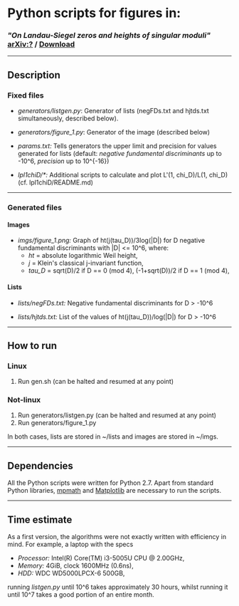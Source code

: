 # Python scripts for figures in:
### *"On Landau-Siegel zeros and heights of singular moduli"* [arXiv:?](https://arxiv.org/abs/?) / [Download](http://www.kurims.kyoto-u.ac.jp/~tafula/pdf/abc_siegel.pdf)

----
## Description
### Fixed files
* *generators/listgen.py*: Generator of lists (negFDs.txt and hjtds.txt simultaneously, described below).

* *generators/figure_1.py*: Generator of the image (described below)

* *params.txt:* Tells generators the upper limit and precision for values generated for lists (default: *negative fundamental discriminants* up to -10^6, *precision* up to 10^{-16})

* *lpl1chiD/\*:* Additional scripts to calculate and plot L'(1, chi\_D)/L(1, chi\_D) (cf. lpl1chiD/README.md)

----
### Generated files
#### Images
* *imgs/figure\_1.png:* Graph of ht(j(tau\_D))/3log(|D|) for D negative fundamental discriminants with |D| <= 10^6, where:
	* *ht* = absolute logarithmic Weil height,
	* *j* = Klein's classical j-invariant function,
	* *tau_D* = sqrt(D)/2 if D == 0 (mod 4), (-1+sqrt(D))/2 if D == 1 (mod 4),


#### Lists
* *lists/negFDs.txt:* Negative fundamental discriminants for D > -10^6

* *lists/hjtds.txt:* List of the values of ht(j(tau_D))/log(|D|) for D > -10^6

----
## How to run

### Linux
 1. Run gen.sh (can be halted and resumed at any point)
 
### Not-linux
 1. Run generators/listgen.py (can be halted and resumed at any point)
 2. Run generators/figure_1.py
 
In both cases, lists are stored in ~/lists and images are stored in ~/imgs.

----
## Dependencies

All the Python scripts were written for Python 2.7. Apart from standard Python libraries, [mpmath](http://mpmath.org/) and [Matplotlib](https://matplotlib.org/) are necessary to run the scripts.

----
## Time estimate

As a first version, the algorithms were not exactly written with efficiency in mind. For example, a laptop with the specs

* *Processor:* Intel(R) Core(TM) i3-5005U CPU @ 2.00GHz,
* *Memory:* 4GiB, clock 1600MHz (0.6ns),
* *HDD:* WDC WD5000LPCX-6 500GB,

running *listgen.py* until 10^6 takes approximately 30 hours, whilst running it until 10^7 takes a good portion of an entire month.
